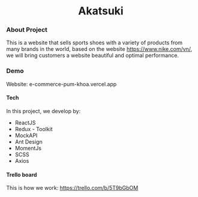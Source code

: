 <h1 align="center">Akatsuki</h1>

### About Project

This is a website that sells sports shoes with a variety of products from many brands in the world, based on the website https://www.nike.com/vn/, we will bring customers a website beautiful and optimal performance.

### Demo
Website: e-commerce-pum-khoa.vercel.app

#### Tech

In this project, we develop by:

- ReactJS
- Redux - Toolkit
- MockAPI
- Ant Design
- MomentJs
- SCSS
- Axios

#### Trello board

This is how we work:
https://trello.com/b/5T9bGbOM
